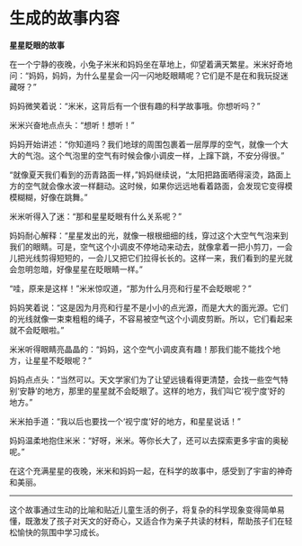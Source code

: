 # 生成的故事内容

**星星眨眼的故事**

在一个宁静的夜晚，小兔子米米和妈妈坐在草地上，仰望着满天繁星。米米好奇地问：“妈妈，妈妈，为什么星星会一闪一闪地眨眼睛呢？它们是不是在和我玩捉迷藏呀？”

妈妈微笑着说：“米米，这背后有一个很有趣的科学故事哦。你想听吗？”

米米兴奋地点点头：“想听！想听！”

妈妈开始讲述：“你知道吗？我们地球的周围包裹着一层厚厚的空气，就像一个大大的气泡。这个气泡里的空气有时候会像小调皮一样，上蹿下跳，不安分得很。”

“就像夏天我们看到的沥青路面一样，”妈妈继续说，“太阳把路面晒得滚烫，路面上方的空气就会像水波一样翻动。这时候，如果你远远地看着路面，会发现它变得模模糊糊，好像在跳舞。”

米米听得入了迷：“那和星星眨眼有什么关系呢？”

妈妈耐心解释：“星星发出的光，就像一根根细细的线，穿过这个大空气气泡来到我们的眼睛。可是，空气这个小调皮不停地动来动去，就像拿着一把小剪刀，一会儿把光线剪得短短的，一会儿又把它们拉得长长的。这样一来，我们看到的星光就会忽明忽暗，好像星星在眨眼睛一样。”

“哇，原来是这样！”米米惊叹道，“那为什么月亮和行星不会眨眼呢？”

妈妈笑着说：“这是因为月亮和行星不是小小的点光源，而是大大的面光源。它们的光线就像一束束粗粗的绳子，不容易被空气这个小调皮剪断。所以，它们看起来就不会眨眼啦。”

米米听得眼睛亮晶晶的：“妈妈，这个空气小调皮真有趣！那我们能不能找个地方，让星星不眨眼呢？”

妈妈点点头：“当然可以。天文学家们为了让望远镜看得更清楚，会找一些空气特别‘安静’的地方，那里的星星就不会眨眼了。这样的地方，我们叫它‘视宁度’好的地方。”

米米拍手道：“我以后也要找一个‘视宁度’好的地方，和星星说话！”

妈妈温柔地抱住米米：“好呀，米米。等你长大了，还可以去探索更多宇宙的奥秘呢。”

在这个充满星星的夜晚，米米和妈妈一起，在科学的故事中，感受到了宇宙的神奇和美丽。

---

这个故事通过生动的比喻和贴近儿童生活的例子，将复杂的科学现象变得简单易懂，既激发了孩子对天文的好奇心，又适合作为亲子共读的材料，帮助孩子们在轻松愉快的氛围中学习成长。